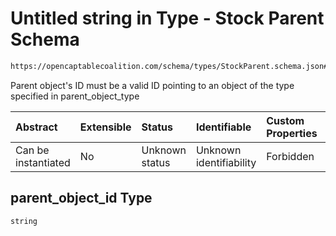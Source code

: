 # Untitled string in Type - Stock Parent Schema

```txt
https://opencaptablecoalition.com/schema/types/StockParent.schema.json#/properties/parent_object_id
```

Parent object's ID must be a valid ID pointing to an object of the type specified in parent_object_type

| Abstract            | Extensible | Status         | Identifiable            | Custom Properties | Additional Properties | Access Restrictions | Defined In                                                                                    |
| :------------------ | :--------- | :------------- | :---------------------- | :---------------- | :-------------------- | :------------------ | :-------------------------------------------------------------------------------------------- |
| Can be instantiated | No         | Unknown status | Unknown identifiability | Forbidden         | Allowed               | none                | [StockParent.schema.json*](../../schema/types/StockParent.schema.json "open original schema") |

## parent_object_id Type

`string`
